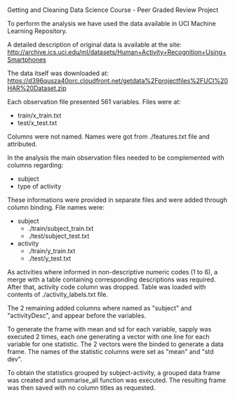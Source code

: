 # 
Getting and Cleaning Data Science Course - Peer Graded Review Project


To perform the analysis we have used the data available in UCI Machine Learning Repository.

A detailed description of original data is available at the site:
http://archive.ics.uci.edu/ml/datasets/Human+Activity+Recognition+Using+Smartphones

The data itself was downloaded at:
https://d396qusza40orc.cloudfront.net/getdata%2Fprojectfiles%2FUCI%20HAR%20Dataset.zip

Each observation file presented 561 variables. Files were at:
- train/x_train.txt
- test/x_test.txt

Columns were not named. Names were got from ./features.txt file and attributed.

In the analysis the main observation files needed to be complemented with columns regarding:
- subject
- type of activity

These informations were provided in separate files and were added through column binding.
File names were:
- subject
  - ./train/subject_train.txt
  - ./test/subject_test.txt
- activity
  - ./train/y_train.txt
  - ./test/y_test.txt

As activities where informed in non-descriptive numeric codes (1 to 6), a merge with a table
containing corresponding descriptions was required. After that, activity code column was dropped.
Table was loaded with contents of ./activity_labels.txt file.

The 2 remaining added columns where named as "subject" and "activityDesc", and appear before the variables.

To generate the frame with mean and sd for each variable, sapply was executed 2 times, each one
generating a vector with one line for each variable for one statistic. The 2 vectors were the binded to generate a data frame.
The names of the statistic columns were set as "mean" and "std dev".

To obtain the statistics grouped by subject-activity, a grouped data frame was created and summarise_all function was
executed. The resulting frame was then saved with no column titles as requested.

